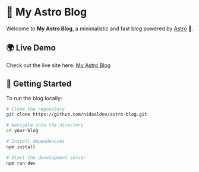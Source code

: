 # 🌌 My Astro Blog

Welcome to **My Astro Blog**, a minimalistic and fast blog powered by [Astro](https://astro.build/) 🚀.

## 🌍 Live Demo

Check out the live site here: [My Astro Blog](https://blognidaldev.netlify.app/)

## 🚀 Getting Started

To run the blog locally:

```bash
# Clone the repository
git clone https://github.com/nidaaldev/astro-blog.git

# Navigate into the directory
cd your-blog

# Install dependencies
npm install

# Start the development server
npm run dev
